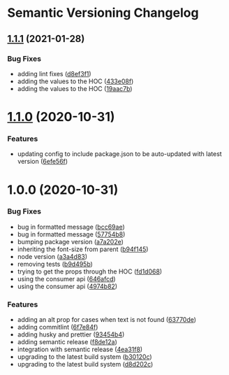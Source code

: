 # Semantic Versioning Changelog

## [1.1.1](https://github.com/intuit/text-provider/compare/v1.1.0...v1.1.1) (2021-01-28)


### Bug Fixes

* adding lint fixes ([d8ef3f1](https://github.com/intuit/text-provider/commit/d8ef3f1e159a5104f424206213e2ce3172b96bfa))
* adding the values to the HOC ([433e08f](https://github.com/intuit/text-provider/commit/433e08f5640419cae61f8ca12d07ba53f46658de))
* adding the values to the HOC ([19aac7b](https://github.com/intuit/text-provider/commit/19aac7bc5c7157afd78b35cd93139500ae0e1dde))

# [1.1.0](https://github.com/intuit/text-provider/compare/v1.0.0...v1.1.0) (2020-10-31)


### Features

* updating config to include package.json to be auto-updated with latest version ([6efe56f](https://github.com/intuit/text-provider/commit/6efe56fc884acc4c05854853ffb0248ed55f5f22))

# 1.0.0 (2020-10-31)


### Bug Fixes

* bug in formatted message ([bcc69ae](https://github.com/intuit/text-provider/commit/bcc69aec04f63e692d881ba090f9030ee0d06ad4))
* bug in formatted message ([57754b8](https://github.com/intuit/text-provider/commit/57754b836f4c1c0c30f905ab36ed351944f65634))
* bumping package version ([a7a202e](https://github.com/intuit/text-provider/commit/a7a202e641a3fe91eb75b796a6b899650101c277))
* inheriting the font-size from parent ([b94f145](https://github.com/intuit/text-provider/commit/b94f14516f520dcac7639e71dc6dec94ba61f9d4))
* node version ([a3a4d83](https://github.com/intuit/text-provider/commit/a3a4d83e38f93274ab4120ad08819c23425cbf2b))
* removing tests ([b9d495b](https://github.com/intuit/text-provider/commit/b9d495b76b0aa04476e3fd67d45a08348255c1c6))
* trying to get the props through the HOC ([fd1d068](https://github.com/intuit/text-provider/commit/fd1d068149a8e61b8e247cd7a05db261c9977073))
* using the consumer api ([646afcd](https://github.com/intuit/text-provider/commit/646afcd5648c2b3ae52c6587f62d3d74ac5cb634))
* using the consumer api ([4974b82](https://github.com/intuit/text-provider/commit/4974b82b298d6c8a58a6674329c88a77bc149427))


### Features

* adding an alt prop for cases when text is not found ([63770de](https://github.com/intuit/text-provider/commit/63770dec802037273838ed714ce60796c61b814c))
* adding commitlint ([6f7e84f](https://github.com/intuit/text-provider/commit/6f7e84f58f8e0fe10052c2b21d6ff62286b195e1))
* adding husky and prettier ([93454b4](https://github.com/intuit/text-provider/commit/93454b47e858eee6cb4d7736d1cdaebe672e159e))
* adding semantic release ([f8de12a](https://github.com/intuit/text-provider/commit/f8de12a60d155faad5e2c10c98e386d9dc0e6642))
* integration with semantic release ([4ea31f8](https://github.com/intuit/text-provider/commit/4ea31f8f8d17c1be3708366d3cdfc3b53939156a))
* upgrading to the latest build system ([b30120c](https://github.com/intuit/text-provider/commit/b30120cc47cbf2c57092ae536cf19a83f7e72c06))
* upgrading to the latest build system ([d8d202c](https://github.com/intuit/text-provider/commit/d8d202ca12379020b5c6e933bccfd4eb49973858))
